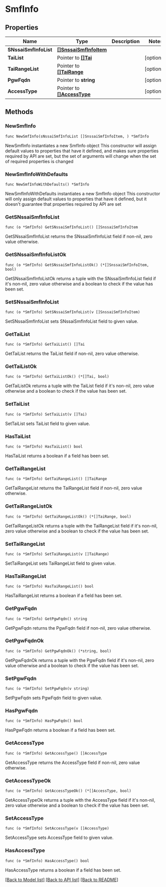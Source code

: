 # SmfInfo

## Properties

Name | Type | Description | Notes
------------ | ------------- | ------------- | -------------
**SNssaiSmfInfoList** | [**[]SnssaiSmfInfoItem**](SnssaiSmfInfoItem.md) |  | 
**TaiList** | Pointer to [**[]Tai**](Tai.md) |  | [optional] 
**TaiRangeList** | Pointer to [**[]TaiRange**](TaiRange.md) |  | [optional] 
**PgwFqdn** | Pointer to **string** |  | [optional] 
**AccessType** | Pointer to [**[]AccessType**](AccessType.md) |  | [optional] 

## Methods

### NewSmfInfo

`func NewSmfInfo(sNssaiSmfInfoList []SnssaiSmfInfoItem, ) *SmfInfo`

NewSmfInfo instantiates a new SmfInfo object
This constructor will assign default values to properties that have it defined,
and makes sure properties required by API are set, but the set of arguments
will change when the set of required properties is changed

### NewSmfInfoWithDefaults

`func NewSmfInfoWithDefaults() *SmfInfo`

NewSmfInfoWithDefaults instantiates a new SmfInfo object
This constructor will only assign default values to properties that have it defined,
but it doesn't guarantee that properties required by API are set

### GetSNssaiSmfInfoList

`func (o *SmfInfo) GetSNssaiSmfInfoList() []SnssaiSmfInfoItem`

GetSNssaiSmfInfoList returns the SNssaiSmfInfoList field if non-nil, zero value otherwise.

### GetSNssaiSmfInfoListOk

`func (o *SmfInfo) GetSNssaiSmfInfoListOk() (*[]SnssaiSmfInfoItem, bool)`

GetSNssaiSmfInfoListOk returns a tuple with the SNssaiSmfInfoList field if it's non-nil, zero value otherwise
and a boolean to check if the value has been set.

### SetSNssaiSmfInfoList

`func (o *SmfInfo) SetSNssaiSmfInfoList(v []SnssaiSmfInfoItem)`

SetSNssaiSmfInfoList sets SNssaiSmfInfoList field to given value.


### GetTaiList

`func (o *SmfInfo) GetTaiList() []Tai`

GetTaiList returns the TaiList field if non-nil, zero value otherwise.

### GetTaiListOk

`func (o *SmfInfo) GetTaiListOk() (*[]Tai, bool)`

GetTaiListOk returns a tuple with the TaiList field if it's non-nil, zero value otherwise
and a boolean to check if the value has been set.

### SetTaiList

`func (o *SmfInfo) SetTaiList(v []Tai)`

SetTaiList sets TaiList field to given value.

### HasTaiList

`func (o *SmfInfo) HasTaiList() bool`

HasTaiList returns a boolean if a field has been set.

### GetTaiRangeList

`func (o *SmfInfo) GetTaiRangeList() []TaiRange`

GetTaiRangeList returns the TaiRangeList field if non-nil, zero value otherwise.

### GetTaiRangeListOk

`func (o *SmfInfo) GetTaiRangeListOk() (*[]TaiRange, bool)`

GetTaiRangeListOk returns a tuple with the TaiRangeList field if it's non-nil, zero value otherwise
and a boolean to check if the value has been set.

### SetTaiRangeList

`func (o *SmfInfo) SetTaiRangeList(v []TaiRange)`

SetTaiRangeList sets TaiRangeList field to given value.

### HasTaiRangeList

`func (o *SmfInfo) HasTaiRangeList() bool`

HasTaiRangeList returns a boolean if a field has been set.

### GetPgwFqdn

`func (o *SmfInfo) GetPgwFqdn() string`

GetPgwFqdn returns the PgwFqdn field if non-nil, zero value otherwise.

### GetPgwFqdnOk

`func (o *SmfInfo) GetPgwFqdnOk() (*string, bool)`

GetPgwFqdnOk returns a tuple with the PgwFqdn field if it's non-nil, zero value otherwise
and a boolean to check if the value has been set.

### SetPgwFqdn

`func (o *SmfInfo) SetPgwFqdn(v string)`

SetPgwFqdn sets PgwFqdn field to given value.

### HasPgwFqdn

`func (o *SmfInfo) HasPgwFqdn() bool`

HasPgwFqdn returns a boolean if a field has been set.

### GetAccessType

`func (o *SmfInfo) GetAccessType() []AccessType`

GetAccessType returns the AccessType field if non-nil, zero value otherwise.

### GetAccessTypeOk

`func (o *SmfInfo) GetAccessTypeOk() (*[]AccessType, bool)`

GetAccessTypeOk returns a tuple with the AccessType field if it's non-nil, zero value otherwise
and a boolean to check if the value has been set.

### SetAccessType

`func (o *SmfInfo) SetAccessType(v []AccessType)`

SetAccessType sets AccessType field to given value.

### HasAccessType

`func (o *SmfInfo) HasAccessType() bool`

HasAccessType returns a boolean if a field has been set.


[[Back to Model list]](../README.md#documentation-for-models) [[Back to API list]](../README.md#documentation-for-api-endpoints) [[Back to README]](../README.md)


